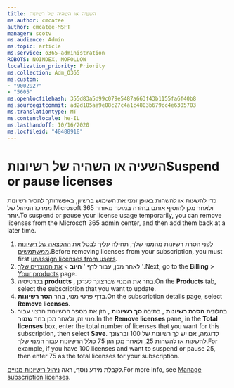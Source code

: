```yaml
---
title: השעיה או השהיה של רשיונות
ms.author: cmcatee
author: cmcatee-MSFT
manager: scotv
ms.audience: Admin
ms.topic: article
ms.service: o365-administration
ROBOTS: NOINDEX, NOFOLLOW
localization_priority: Priority
ms.collection: Adm_O365
ms.custom:
- "9002927"
- "5605"
ms.openlocfilehash: 355d83a5d99c079e5487a663f43b1155fa6f40b8
ms.sourcegitcommit: ad2d185aa9e08c27c4a1c4803b679cc4e6305703
ms.translationtype: MT
ms.contentlocale: he-IL
ms.lasthandoff: 10/16/2020
ms.locfileid: "48488918"
---
```

# <a name="suspend-or-pause-licenses"></a><span data-ttu-id="79ff7-102">השעיה או השהיה של רשיונות</span><span class="sxs-lookup"><span data-stu-id="79ff7-102">Suspend or pause licenses</span></span>

<span data-ttu-id="79ff7-103">כדי להשעות או להשהות באופן זמני את השימוש ברשיון, באפשרותך להסיר רשיונות ממרכז הניהול של Microsoft 365 ולאחר מכן להוסיף אותם בחזרה במועד מאוחר יותר.</span><span class="sxs-lookup"><span data-stu-id="79ff7-103">To suspend or pause your license usage temporarily, you can remove licenses from the Microsoft 365 admin center, and then add them back at a later time.</span></span>

1. <span data-ttu-id="79ff7-104">לפני הסרת רשיונות מהמנוי שלך, תחילה עליך לבטל את [ההקצאה של רשיונות ממשתמשים](https://docs.microsoft.com/microsoft-365/admin/manage/remove-licenses-from-users).</span><span class="sxs-lookup"><span data-stu-id="79ff7-104">Before removing licenses from your subscription, you must first [unassign licenses from users](https://docs.microsoft.com/microsoft-365/admin/manage/remove-licenses-from-users).</span></span>
2. <span data-ttu-id="79ff7-105">לאחר מכן, עבור לדף ' **חיוב**  >  [את המוצרים שלך](https://go.microsoft.com/fwlink/p/?linkid=842054) '.</span><span class="sxs-lookup"><span data-stu-id="79ff7-105">Next, go to the **Billing** > [Your products](https://go.microsoft.com/fwlink/p/?linkid=842054) page.</span></span>
3. <span data-ttu-id="79ff7-106">בכרטיסיה **products** , בחר את המנוי שברצונך לעדכן.</span><span class="sxs-lookup"><span data-stu-id="79ff7-106">On the **Products** tab, select the subscription that you want to update.</span></span>
4. <span data-ttu-id="79ff7-107">בדף פרטי מנוי, בחר **הסר רשיונות**.</span><span class="sxs-lookup"><span data-stu-id="79ff7-107">On the subscription details page, select **Remove licenses**.</span></span>
5. <span data-ttu-id="79ff7-108">בחלונית **הסרת רשיונות** , בתיבה **סך רשיונות** , הזן את מספר הרשיונות הרצוי עבור מנוי זה, ולאחר מכן בחר **שמור**.</span><span class="sxs-lookup"><span data-stu-id="79ff7-108">In the **Remove licenses** pane, in the **Total licenses** box, enter the total number of licenses that you want for this subscription, then select **Save**.</span></span> <span data-ttu-id="79ff7-109">לדוגמה, אם יש לך רשיונות של 100 וברצונך להשעות או להשהות 25, ולאחר מכן הזן 75 כולל הרשיונות עבור המנוי שלך.</span><span class="sxs-lookup"><span data-stu-id="79ff7-109">For example, if you have 100 licenses and want to suspend or pause 25, then enter 75 as the total licenses for your subscription.</span></span>

<span data-ttu-id="79ff7-110">לקבלת מידע נוסף, ראה [ניהול רישיונות מנויים](https://docs.microsoft.com/microsoft-365/commerce/licenses/buy-licenses).</span><span class="sxs-lookup"><span data-stu-id="79ff7-110">For more info, see [Manage subscription licenses](https://docs.microsoft.com/microsoft-365/commerce/licenses/buy-licenses).</span></span>